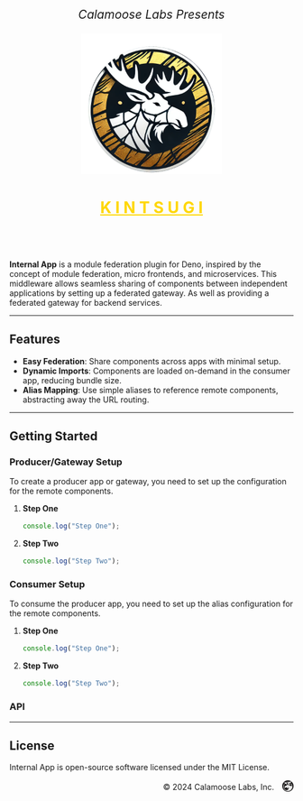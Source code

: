 <div style="text-align: center;">
  <p style="font-size: 1.5em; margin: 0; padding-bottom: 1em;"><i>Calamoose Labs Presents</i></p>
  <img height="250px" src="./static/kintsugi-logo.png" alt="Logo" />
  <h1 style="font-size: 2em; font-weight: bold; color: gold; padding-bottom: 2em;"><u>K I N T S U G I</u></h1>
</div>

**Internal App** is a module federation plugin for Deno, inspired by the
concept of module federation, micro frontends, and microservices. This middleware allows seamless sharing of
components between independent applications by setting up a federated gateway. As well as providing a 
federated gateway for backend services.

---

## Features

- **Easy Federation**: Share components across apps with minimal setup.
- **Dynamic Imports**: Components are loaded on-demand in the consumer app,
  reducing bundle size.
- **Alias Mapping**: Use simple aliases to reference remote components,
  abstracting away the URL routing.

---

## Getting Started

### Producer/Gateway Setup

To create a producer app or gateway, you need to set up the configuration for the remote components.

1. **Step One**
   ```typescript
   console.log("Step One");
   ```

2. **Step Two**
   ```typescript
   console.log("Step Two");
   ```


### Consumer Setup

To consume the producer app, you need to set up the alias configuration for the remote components.

1. **Step One**
   ```typescript
   console.log("Step One");
   ```

2. **Step Two**
   ```typescript
   console.log("Step Two");
   ```

### API


---

## License

Internal App is open-source software licensed under the MIT License.

<div style="text-align: right;">
  <p style="display: inline-block; margin: 0; padding-right: 0.75em; vertical-align: bottom;">© 2024 Calamoose Labs, Inc.</p> <img src="./static/logo.png" alt="Calamoose Labs Logo" height="20px" style="vertical-align: middle;">
</div>
